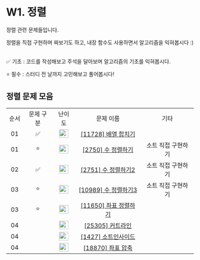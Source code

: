 # W1. 정렬

정렬 관련 문제들입니다. 

정렬을 직접 구현하며 짜보기도 하고, 내장 함수도 사용하면서 알고리즘을 익혀봅시다 :)

 <br/>
✅ 기초 : 코드를 작성해보고 주석을 달아보며 알고리즘의 기초를 익혀봅시다.

⭐ 필수 : 스터디 전 날까지 고민해보고 풀어봅시다!
 <br/>

## 정렬 문제 모음

<table>
<tbody>
<tr>
<td align="center">순서</td>
<td align="center">문제 구분</td>
<td align="center">난이도</td>
<td align="center">문제 이름</td>
<td align="center">기타</td>
</tr>
<tr>
<td align="center">01</td>
<td align="center">✅</td>
<td align="center"><img src="https://d2gd6pc034wcta.cloudfront.net/tier/6.svg" width="25px" height="23px" /></td>
<td align="center"><a href="https://www.acmicpc.net/problem/11728">[11728] 배열 합치기</a></td>
<td align="center"></td>
</tr>
<tr>
<td align="center">01</td>
<td align="center">⭐</td>
<td align="center"><img src="https://d2gd6pc034wcta.cloudfront.net/tier/4.svg" width="25px" height="23px" /></td>
<td align="center"><a href="https://www.acmicpc.net/problem/2750">[2750] 수 정렬하기</a></td>
<td align="center">소트 직접 구현하기</td>
</tr>
<tr>
<td align="center">02</td>
<td align="center">✅</td>
<td align="center"><img src="https://d2gd6pc034wcta.cloudfront.net/tier/6.svg" width="25px" height="23px" /></td>
<td align="center"><a href="https://www.acmicpc.net/problem/2751">[2751] 수 정렬하기2</a></td>
<td align="center">소트 직접 구현하기</td>
</tr>
<tr>
<td align="center">03</td>
<td align="center">⭐</td>
<td align="center"><img src="https://d2gd6pc034wcta.cloudfront.net/tier/5.svg" width="25px" height="23px" /></td>
<td align="center"><a href="https://www.acmicpc.net/problem/10989">[10989] 수 정렬하기3</a></td>
<td align="center">소트 직접 구현하기</td>
</tr>
<tr>
<td align="center">03</td>
<td align="center">⭐</td>
<td align="center"><img src="https://d2gd6pc034wcta.cloudfront.net/tier/6.svg" width="25px" height="23px" /></td>
<td align="center"><a href="https://www.acmicpc.net/problem/11650">[11650] 좌표 정렬하기</a></td>
<td align="center"></td>
</tr>
<tr>
<td align="center">04</td>
<td align="center">&nbsp;</td>
<td align="center"><img src="https://d2gd6pc034wcta.cloudfront.net/tier/4.svg" width="25px" height="23px" /></td>
<td align="center"><a href="https://www.acmicpc.net/problem/25305">[25305] 커트라인 </a></td>
<td align="center"></td>
</tr>
<tr>
<td align="center">04</td>
<td align="center">&nbsp;</td>
<td align="center"><img src="https://d2gd6pc034wcta.cloudfront.net/tier/6.svg" width="25px" height="23px" /></td>
<td align="center"><a href="https://www.acmicpc.net/problem/1427">[1427] 소트인사이드</a></td>
<td align="center"></td>
</tr>
<tr>
<td align="center">04</td>
<td align="center">&nbsp;</td>
<td align="center"><img src="https://d2gd6pc034wcta.cloudfront.net/tier/9.svg" width="25px" height="23px" /></td>
<td align="center"><a href="https://www.acmicpc.net/problem/18870">[18870] 좌표 압축</a></td>
<td align="center"></td>
</tr>
</tbody>
</table>
